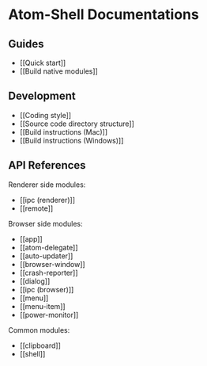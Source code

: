 # Atom-Shell Documentations

## Guides

* [[Quick start]]
* [[Build native modules]]

## Development

* [[Coding style]]
* [[Source code directory structure]]
* [[Build instructions (Mac)]]
* [[Build instructions (Windows)]]

## API References

Renderer side modules:

* [[ipc (renderer)]]
* [[remote]]

Browser side modules:

* [[app]]
* [[atom-delegate]]
* [[auto-updater]]
* [[browser-window]]
* [[crash-reporter]]
* [[dialog]]
* [[ipc (browser)]]
* [[menu]]
* [[menu-item]]
* [[power-monitor]]

Common modules:

* [[clipboard]]
* [[shell]]